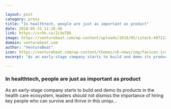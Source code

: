 ```yaml
---

layout: post
category: press
title: "In healthtech, people are just as important as product"
date: 2018-05-31 11:26:46
link: https://vrhk.co/2L9oT8k
image: https://venturebeat.com/wp-content/uploads/2018/05/istock-497122470.jpg?fit=10418%2C6252&strip=all
domain: venturebeat.com
author: "VentureBeat"
icon: https://venturebeat.com/wp-content/themes/vb-news/img/favicon.ico
excerpt: "As an early-stage company starts to build and demo its products in the health care ecosystem, leaders should not dismiss the importance of hiring key people who can survive and thrive in this uniqu…"

---
```


### In healthtech, people are just as important as product

As an early-stage company starts to build and demo its products in the health care ecosystem, leaders should not dismiss the importance of hiring key people who can survive and thrive in this uniqu…